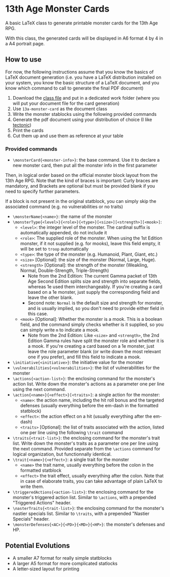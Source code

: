 # 13th Age Monster Cards

A basic LaTeX class to generate printable monster cards for the 13th Age RPG.

With this class, the generated cards will be displayed in A6 format 4 by 4 in a A4 portrait page.

## How to use

For now, the following instructions assume that you know the basics of LaTeX document generation (i.e. you have a LaTeX distribution installed on your system, you know the basic structure of a LaTeX document, and you know which command to call to generate the final PDF document)

1. Download the [class file](./13a-monster-card.cls) and put in a dedicated work folder (where you will put your document file for the card generation)
2. Use `13a-monster-card` as the document class
3. Write the monster stablocks using the following provided commands
4. Generate the pdf document using your distribution of choice (I like [tectonic](https://tectonic-typesetting.github.io/en-US/))
5. Print the cards
6. Cut them up and use them as reference at your table

### Provided commands

- `\monsterCard{<monster-info>}`: the base command. Use it to declare a new monster card, then put all the monster info in the first parameter

Then, in logical order based on the official monster block layout from the 13th Age RPG. Note that the kind of braces is important: Curly braces are mandatory, and Brackets are optional but must be provided blank if you need to specify further parameters.

If a block is not present in the original statblock, you can simply skip the associated command (e.g. no vulnerabilities or no traits)

- `\monsterName{<name>}`: the name of the monster
- `\monsterType{<level>}{<role>}{<type>}[<size>][<strength>][<mook>]`:
  - `<level>`: the integer level of the monster. The cardinal suffix is automatically appended, do not include it
  - `<role>`: The supplied role of the monster. When using the 1st Edition monster, if it not supplied (e.g. for mooks), leave this field empty, it will be set to `troop` automatically
  - `<type>`: the type of the monster (e.g. Humanoid, Plant, Giant, etc.)
  - `<size>` [Optional]: the size of the monster (Normal, Large, Huge).
  - `<strength>` [Optional]: the strength of the monster (Weakling, Normal, Double-Strength, Triple-Strength)
    - Note from the 2nd Edition: The current Gamma packet of 13th Age Second Edition splits size and strength into separate fields, whereas 1e used them interchangeably. If you're creating a card based on a 1e monster, just supply the corresponding field and leave the other blank.
    - Second note: `Normal` is the default size and strength for monster, and is usually implied, so you don't need to provide either field in this case.
  - `<mook>` [Optional]: Whether the monster is a mook. This is a boolean field, and the command simply checks whether is it supplied, so you can simply write `m` to indicate a mook.
    - Note from the 2nd Edition: Like `<size>` and `<strength>`, the 2nd Edition Gamma rules have split the monster role and whether it is a mook. If you're creating a card based on a 1e monster, just leave the role parameter blank (or write down the most relevant one if you prefer), and fill this field to indicate a mook.
- `\initiative{<initiative>}`: the initiative value for the monster
- `\vulnerabilities{<vulnerabilities>}`: the list of vulnerabilities for the monster
- `\actions{<action-list>}`: the enclosing command for the monster's action list. Write down the monster's actions as a parameter one per line using the next command.
- `\action{<name>}{<effect>}[<traits>]`: a single action for the monster:
  - `<name>`: the action name, including the hit roll bonus and the targeted defenses (usually everything before the em-dash in the formatted statblock)
  - `<effect>`: the action effect on a hit (usually everything after the em-dash)
  - `<traits>` [Optional]: the list of traits associated with the action, listed one per line using the following `\trait` command
- `\traits{<trait-list>}`: the enclosing command for the monster's trait list. Write down the monster's traits as a parameter one per line using the next command. Provided separate from the `\actions` command for logical organization, but functionnally identical.
- `\trait{<name>}{<effect>}`: a single trait for the monster
  - `<name>` the trait name, usually everything before the colon in the formatted statblock
  - `<effect>` the trait effect, usually everything after the colon. Note that in case of elaborate traits, you can take advantage of plain LaTeX to write them.
- `\triggeredActions{<action-list>}`: the enclosing command for the monster's triggered action list. Similar to `\actions`, with a prepended "Triggered Actions" header.
- `\nasterTraits{<trait-list>}`: the enclosing command for the monster's nastier specials list. Similar to `\traits`, with a prepended "Nastier Specials" header.
- `\monsterDefenses{<AC>}{<PD>}{<MD>}{<HP>}`: the monster's defenses and HP.

## Potential Evolutions

- A smaller A7 format for really simple statblocks
- A larger A5 format for more complicated statlocks
- A letter-sized layout for printing
